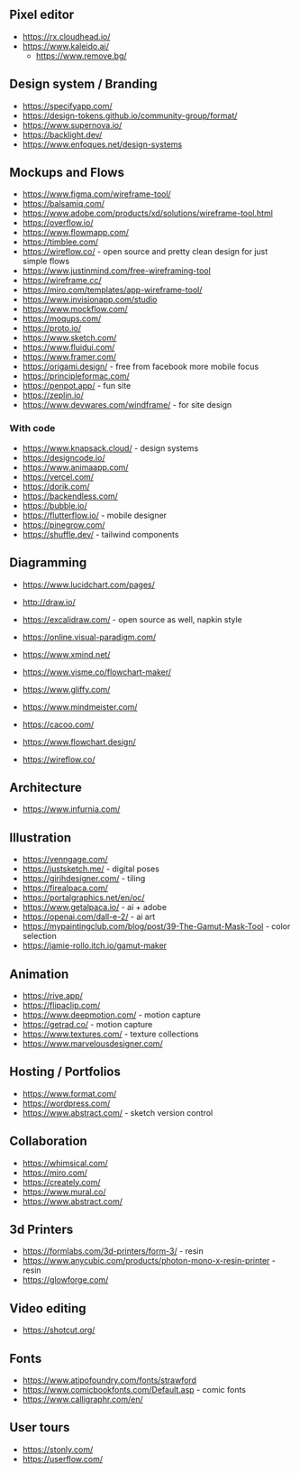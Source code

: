 ## Pixel editor

- https://rx.cloudhead.io/
- https://www.kaleido.ai/
  - https://www.remove.bg/

## Design system / Branding

- https://specifyapp.com/
- https://design-tokens.github.io/community-group/format/
- https://www.supernova.io/
- https://backlight.dev/
- https://www.enfoques.net/design-systems

## Mockups and Flows

- https://www.figma.com/wireframe-tool/
- https://balsamiq.com/
- https://www.adobe.com/products/xd/solutions/wireframe-tool.html
- https://overflow.io/
- https://www.flowmapp.com/
- https://timblee.com/
- https://wireflow.co/ - open source and pretty clean design for just simple flows
- https://www.justinmind.com/free-wireframing-tool
- https://wireframe.cc/
- https://miro.com/templates/app-wireframe-tool/
- https://www.invisionapp.com/studio
- https://www.mockflow.com/
- https://moqups.com/
- https://proto.io/
- https://www.sketch.com/
- https://www.fluidui.com/
- https://www.framer.com/
- https://origami.design/ - free from facebook more mobile focus
- https://principleformac.com/
- https://penpot.app/ - fun site
- https://zeplin.io/
- https://www.devwares.com/windframe/ - for site design

### With code

- https://www.knapsack.cloud/ - design systems
- https://designcode.io/
- https://www.animaapp.com/
- https://vercel.com/
- https://dorik.com/
- https://backendless.com/
- https://bubble.io/
- https://flutterflow.io/ - mobile designer
- https://pinegrow.com/
- https://shuffle.dev/ - tailwind components

## Diagramming

- https://www.lucidchart.com/pages/
- http://draw.io/
- https://excalidraw.com/ - open source as well, napkin style
- https://online.visual-paradigm.com/
- https://www.xmind.net/
- https://www.visme.co/flowchart-maker/
- https://www.gliffy.com/
- https://www.mindmeister.com/
- https://cacoo.com/
- https://www.flowchart.design/

- https://wireflow.co/

## Architecture

- https://www.infurnia.com/

## Illustration

- https://venngage.com/
- https://justsketch.me/ - digital poses
- https://girihdesigner.com/ - tiling
- https://firealpaca.com/
- https://portalgraphics.net/en/oc/
- https://www.getalpaca.io/ - ai + adobe
- https://openai.com/dall-e-2/ - ai art
- https://mypaintingclub.com/blog/post/39-The-Gamut-Mask-Tool - color selection
- https://jamie-rollo.itch.io/gamut-maker

## Animation

- https://rive.app/
- https://flipaclip.com/
- https://www.deepmotion.com/ - motion capture
- https://getrad.co/ - motion capture
- https://www.textures.com/ - texture collections
- https://www.marvelousdesigner.com/

## Hosting / Portfolios

- https://www.format.com/
- https://wordpress.com/
- https://www.abstract.com/ - sketch version control

## Collaboration

- https://whimsical.com/
- https://miro.com/
- https://creately.com/
- https://www.mural.co/
- https://www.abstract.com/

## 3d Printers

- https://formlabs.com/3d-printers/form-3/ - resin
- https://www.anycubic.com/products/photon-mono-x-resin-printer - resin
- https://glowforge.com/

## Video editing

- https://shotcut.org/

## Fonts

- https://www.atipofoundry.com/fonts/strawford
- https://www.comicbookfonts.com/Default.asp - comic fonts
- https://www.calligraphr.com/en/

## User tours

- https://stonly.com/
- https://userflow.com/
